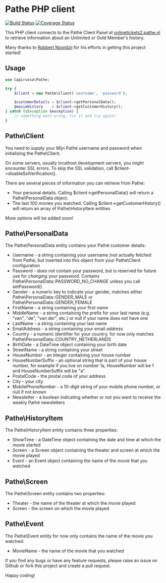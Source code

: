Pathe PHP client
================

[![Build Status](https://travis-ci.org/rickdenhaan/pathe-php.png?branch=master)](https://travis-ci.org/rickdenhaan/pathe-php)
[![Coverage Status](https://coveralls.io/repos/rickdenhaan/pathe-php/badge.png?branch=master)](https://coveralls.io/r/rickdenhaan/pathe-php)

This PHP client connects to the Pathé Client Panel at [onlinetickets2.pathe.nl](https://onlinetickets2.pathe.nl/ticketweb.php?sign=30&UserCenterID=1) to retrieve information about an Unlimited or Gold Member's history.

Many thanks to [Robbert Noordzij](https://github.com/robbertnoordzij) for his efforts in getting this project started!


Usage
-----

```php
use Capirussa\Pathe;

try {
    $client = new Pathe\Client('username', 'password');

    $customerDetails = $client->getPersonalData();
    $movieHistory    = $client->getCustomerHistory();
} catch (\Exception $exception) {
    // something went wrong, fix it and try again!
}
```


Pathe\Client
------------

You need to supply your Mijn Pathé username and password when initializing the Pathe\Client.

On some servers, usually localhost development servers, you might encounter SSL errors. To skip the SSL validation, call $client->disableSslVerification().

There are several pieces of information you can retrieve from Pathé:

* Your personal details. Calling $client->getPersonalData() will return a Pathe\PersonalData object.
* The last 100 movies you watched. Calling $client->getCustomerHistory() will return an array of Pathe\HistoryItem entities

More options will be added soon!


Pathe\PersonalData
------------------

The Pathe\PersonalData entity contains your Pathé customer details:

* Username - a string containing your username (not actually fetched from Pathé, but inserted into this object from your Pathe\Client configuration
* Password - does *not* contain your password, but is reserved for future use for *changing* your password. Contains Pathe\PersonalData::PASSWORD_NO_CHANGE unless you call setPassword()
* Gender - a numeric key to indicate your gender, matches either Pathe\PersonalData::GENDER_MALE or Pathe\PersonalData::GENDER_FEMALE
* FirstName - a string containing your first name
* MiddleName - a string containing the prefix for your last name (e.g. "van", "de", "van der", etc.) or null if your name does not have one
* LastName - a string containing your last name
* EmailAddress - a string containing your email address
* Country - a numeric identifier for your country, for now only matches Pathe\PersonalData::COUNTRY_NETHERLANDS
* BirthDate - a DateTime object containing your birth date
* StreetName - a string containing your street
* HouseNumber - an integer containing your house number
* HouseNumberSuffix - an optional string that is part of your house number, for example if you live on number 1a, HouseNumber will be 1 and HouseNumberSuffix will be "a"
* PostalCode - the postal code of your address
* City - your city
* MobilePhoneNumber - a 10-digit string of your mobile phone number, or null if not known
* Newsletter - a boolean indicating whether or not you want to receive the weekly Pathé newsletters


Pathe\HistoryItem
-----------------

The Pathe\HistoryItem entity contains three properties:

* ShowTime - a DateTime object containing the date and time at which the movie started
* Screen - a Screen object containing the theater and screen at which the movie played
* Event - an Event object containing the name of the movie that you watched


Pathe\Screen
------------

The Pathe\Screen entity contains two properties:

* Theater - the name of the theater at which the movie played
* Screen - the screen on which the movie played


Pathe\Event
-----------

The Pathe\Event entity for now only contains the name of the movie you watched:

* MovieName - the name of the movie that you watched

If you find any bugs or have any feature requests, please raise an issue on Github or fork this project and create a pull request.

Happy coding!
